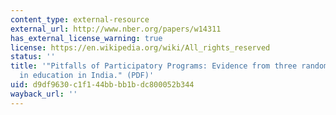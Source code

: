 ```yaml
---
content_type: external-resource
external_url: http://www.nber.org/papers/w14311
has_external_license_warning: true
license: https://en.wikipedia.org/wiki/All_rights_reserved
status: ''
title: '"Pitfalls of Participatory Programs: Evidence from three randomized experiments
  in education in India." (PDF)'
uid: d9df9630-c1f1-44bb-bb1b-dc800052b344
wayback_url: ''
---
```

